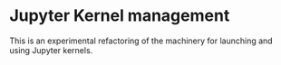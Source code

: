 # Jupyter Kernel management

This is an experimental refactoring of the machinery for launching
and using Jupyter kernels.
